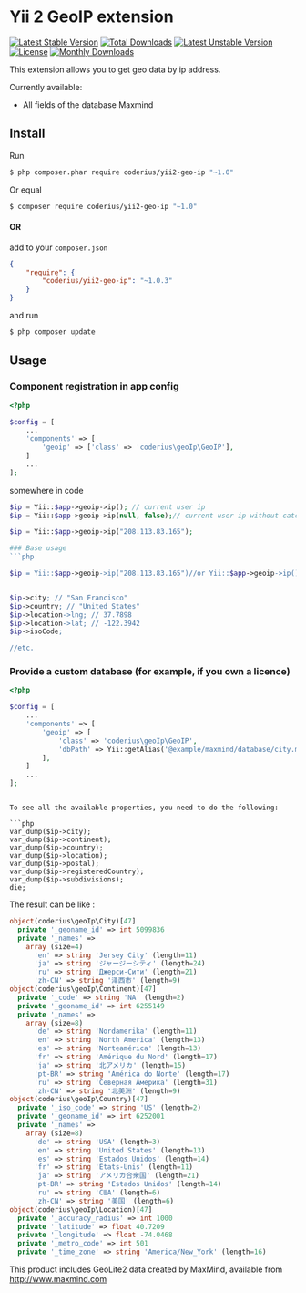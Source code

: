 Yii 2 GeoIP extension
=====================

[![Latest Stable Version](https://poser.pugx.org/coderius/yii2-geo-ip/v/stable)](https://packagist.org/packages/coderius/yii2-geo-ip)
[![Total Downloads](https://poser.pugx.org/coderius/yii2-geo-ip/downloads)](https://packagist.org/packages/coderius/yii2-geo-ip)
[![Latest Unstable Version](https://poser.pugx.org/coderius/yii2-geo-ip/v/unstable)](https://packagist.org/packages/coderius/yii2-geo-ip)
[![License](https://poser.pugx.org/coderius/yii2-geo-ip/license)](https://packagist.org/packages/coderius/yii2-geo-ip)
[![Monthly Downloads](https://poser.pugx.org/coderius/yii2-geo-ip/d/monthly)](https://packagist.org/packages/coderius/yii2-geo-ip)


This extension allows you to get geo data by ip address.

Currently available:

* All fields of the database Maxmind


## Install

Run

```bash
$ php composer.phar require coderius/yii2-geo-ip "~1.0"
```
Or equal
```bash
$ composer require coderius/yii2-geo-ip "~1.0"
```

#### OR 

add to your `composer.json`

```json
{
    "require": {
        "coderius/yii2-geo-ip": "~1.0.3"
    }
}
```

and run

```bash
$ php composer update
```


## Usage

###  Component registration in app config 

```php
<?php

$config = [
    ...
    'components' => [
        'geoip' => ['class' => 'coderius\geoIp\GeoIP'],
    ]
    ...
];
```

somewhere in code

```php
$ip = Yii::$app->geoip->ip(); // current user ip
$ip = Yii::$app->geoip->ip(null, false);// current user ip without catche

$ip = Yii::$app->geoip->ip("208.113.83.165");

### Base usage
```php

$ip = Yii::$app->geoip->ip("208.113.83.165")//or Yii::$app->geoip->ip() for current user


$ip->city; // "San Francisco"
$ip->country; // "United States"
$ip->location->lng; // 37.7898
$ip->location->lat; // -122.3942
$ip->isoCode;

//etc.
```

### Provide a custom database (for example, if you own a licence)

```php
<?php

$config = [
    ...
    'components' => [
        'geoip' => [
            'class' => 'coderius\geoIp\GeoIP',
            'dbPath' => Yii::getAlias('@example/maxmind/database/city.mmdb')
        ],
    ]
    ...
];
```



```

To see all the available properties, you need to do the following:

```php
var_dump($ip->city);
var_dump($ip->continent);
var_dump($ip->country);
var_dump($ip->location);
var_dump($ip->postal);
var_dump($ip->registeredCountry);
var_dump($ip->subdivisions);
die;

```

The result can be like :

```php
object(coderius\geoIp\City)[47]
  private '_geoname_id' => int 5099836
  private '_names' => 
    array (size=4)
      'en' => string 'Jersey City' (length=11)
      'ja' => string 'ジャージーシティ' (length=24)
      'ru' => string 'Джерси-Сити' (length=21)
      'zh-CN' => string '泽西市' (length=9)
object(coderius\geoIp\Continent)[47]
  private '_code' => string 'NA' (length=2)
  private '_geoname_id' => int 6255149
  private '_names' => 
    array (size=8)
      'de' => string 'Nordamerika' (length=11)
      'en' => string 'North America' (length=13)
      'es' => string 'Norteamérica' (length=13)
      'fr' => string 'Amérique du Nord' (length=17)
      'ja' => string '北アメリカ' (length=15)
      'pt-BR' => string 'América do Norte' (length=17)
      'ru' => string 'Северная Америка' (length=31)
      'zh-CN' => string '北美洲' (length=9)
object(coderius\geoIp\Country)[47]
  private '_iso_code' => string 'US' (length=2)
  private '_geoname_id' => int 6252001
  private '_names' => 
    array (size=8)
      'de' => string 'USA' (length=3)
      'en' => string 'United States' (length=13)
      'es' => string 'Estados Unidos' (length=14)
      'fr' => string 'États-Unis' (length=11)
      'ja' => string 'アメリカ合衆国' (length=21)
      'pt-BR' => string 'Estados Unidos' (length=14)
      'ru' => string 'США' (length=6)
      'zh-CN' => string '美国' (length=6)
object(coderius\geoIp\Location)[47]
  private '_accuracy_radius' => int 1000
  private '_latitude' => float 40.7209
  private '_longitude' => float -74.0468
  private '_metro_code' => int 501
  private '_time_zone' => string 'America/New_York' (length=16)

```


This product includes GeoLite2 data created by MaxMind, available from http://www.maxmind.com
